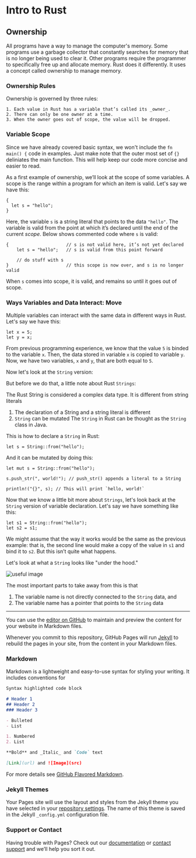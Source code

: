 # Intro to Rust

## Ownership
All programs have a way to manage the computer's memory. Some programs use a garbage collector that constantly searches for memory that is no longer being used to clear it. Other programs require the programmer to specifically free up and allocate memory. Rust does it differently. It uses a concept called ownership to manage memory.

### Ownership Rules
Ownership is governed by three rules:
```
1. Each value in Rust has a variable that’s called its _owner_.
2. There can only be one owner at a time.
3. When the owner goes out of scope, the value will be dropped.
```

### Variable Scope
Since we have already covered basic syntax, we won't include the `fn main() {` code in examples. Just make note that the outer most set of `{}` deliniates the main function. This will help keep our code more concise and easier to read.

As a first example of ownership, we’ll look at the scope of some variables. A scope is the range within a program for which an item is valid. Let's say we have this:
```
{
  let s = "hello";
}
```

Here, the variable `s` is a string literal that points to the data `"hello"`. The variable is valid from the point at which it’s declared until the end of the current _scope_. Below shows commented code where `s` is valid:
```
{                      // s is not valid here, it’s not yet declared
    let s = "hello";   // s is valid from this point forward

    // do stuff with s
}                      // this scope is now over, and s is no longer valid
```

When `s` comes into scope, it is valid, and remains so until it goes out of scope.

### Ways Variables and Data Interact: Move
Multiple variables can interact with the same data in different ways in Rust.
Let's say we have this:
```
let x = 5;
let y = x;
```

From previous programming experience, we know that the value `5` is binded to the variable `x`. Then, the data stored in variable `x` is copied to variable `y`. Now, we have two variables, `x` and `y`, that are both equal to `5`. 

Now let's look at the `String` version:

But before we do that, a little note about Rust `Strings`:

The Rust String is considered a complex data type. It is different from string literals
1. The declaration of a String and a string literal is different
2. `String` can be mutated
The `String` in Rust can be thought as the `String` class in Java.

This is how to declare a `String` in Rust:
```
let s = String::from("hello");
```

And it can be mutated by doing this:
```
let mut s = String::from("hello");

s.push_str(", world!"); // push_str() appends a literal to a String

println!("{}", s); // This will print `hello, world!`
```

Now that we know a little bit more about `Strings`, let's look back at the `String` version of variable declaration.
Let's say we have something like this:
```
let s1 = String::from("hello");
let s2 = s1;
```

We might assume that the way it works would be the same as the previous example: that is, the second line would make a copy of the value in `s1` and bind it to `s2`. But this isn’t quite what happens.

Let's look at what a `String` looks like "under the hood."

![useful image](https://jackiew001.github.io/SegFault/assets/move1.png)

The most important parts to take away from this is that
1. The variable name is not directly connected to the `String` data, and
2. The variable name has a pointer that points to the `String` data


------------------------------------------
You can use the [editor on GitHub](https://github.com/JackieW001/SegFault/edit/master/README.md) to maintain and preview the content for your website in Markdown files.

Whenever you commit to this repository, GitHub Pages will run [Jekyll](https://jekyllrb.com/) to rebuild the pages in your site, from the content in your Markdown files.

### Markdown

Markdown is a lightweight and easy-to-use syntax for styling your writing. It includes conventions for

```markdown
Syntax highlighted code block

# Header 1
## Header 2
### Header 3

- Bulleted
- List

1. Numbered
2. List

**Bold** and _Italic_ and `Code` text

[Link](url) and ![Image](src)
```

For more details see [GitHub Flavored Markdown](https://guides.github.com/features/mastering-markdown/).

### Jekyll Themes

Your Pages site will use the layout and styles from the Jekyll theme you have selected in your [repository settings](https://github.com/JackieW001/SegFault/settings). The name of this theme is saved in the Jekyll `_config.yml` configuration file.

### Support or Contact

Having trouble with Pages? Check out our [documentation](https://help.github.com/categories/github-pages-basics/) or [contact support](https://github.com/contact) and we’ll help you sort it out.


